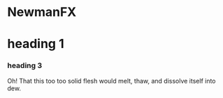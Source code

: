# NewmanFX
# heading 1
### heading 3
Oh! That this too too solid flesh would melt, thaw, and dissolve itself into  dew.
